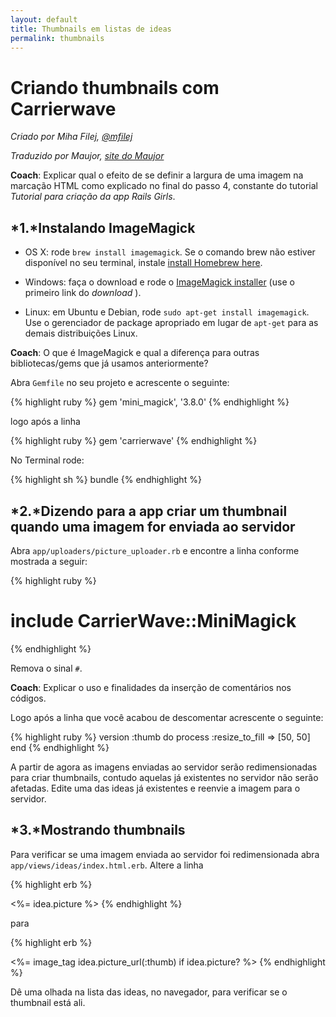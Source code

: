 ```yaml
---
layout: default
title: Thumbnails em listas de ideas
permalink: thumbnails
---
```


# Criando thumbnails com Carrierwave

*Criado por Miha Filej, [@mfilej](https://twitter.com/mfilej)*

*Traduzido por Maujor, [site do Maujor](http://www.maujor.com)*

__Coach__: Explicar qual o efeito de se definir a largura de uma imagem na marcação HTML como explicado no final do passo 4, constante do tutorial *Tutorial para criação da app Rails Girls*.

## *1.*Instalando ImageMagick

* OS X: rode `brew install imagemagick`. Se o comando brew não estiver disponível no seu terminal, instale [install Homebrew here][in-homebrew].
* Windows: faça o download e rode o [ImageMagick installer][im-win] (use o primeiro link do  *download* ).
* Linux: em Ubuntu e Debian, rode `sudo apt-get install imagemagick`. Use o gerenciador de package apropriado em lugar de `apt-get` para as demais distribuições Linux.

  [im-win]: http://www.imagemagick.org/script/binary-releases.php?ImageMagick=vkv0r0at8sjl5qo91788rtuvs3#windows
  [in-homebrew]: http://mxcl.github.io/homebrew/

__Coach__: O que é ImageMagick e qual a diferença para outras bibliotecas/gems que já usamos anteriormente?

Abra `Gemfile` no seu projeto e acrescente o seguinte:

{% highlight ruby %}
gem 'mini_magick', '3.8.0'
{% endhighlight %}

logo após a linha

{% highlight ruby %}
gem 'carrierwave'
{% endhighlight %}

No Terminal rode:

{% highlight sh %}
bundle
{% endhighlight %}

## *2.*Dizendo para a app criar um thumbnail quando uma imagem for enviada ao servidor

Abra `app/uploaders/picture_uploader.rb` e encontre a linha conforme mostrada a seguir:

{% highlight ruby %}
  # include CarrierWave::MiniMagick
{% endhighlight %}

Remova o sinal `#`.

__Coach__: Explicar o uso e finalidades da inserção de comentários nos códigos.

Logo após a linha que você acabou de descomentar acrescente o seguinte:

{% highlight ruby %}
version :thumb do
  process :resize_to_fill => [50, 50]
end
{% endhighlight %}

A partir de agora as imagens enviadas ao servidor serão redimensionadas para criar thumbnails, contudo aquelas já existentes no servidor não serão afetadas. Edite uma das ideas já existentes e reenvie a imagem para o servidor.

## *3.*Mostrando thumbnails

Para verificar se uma imagem enviada ao servidor foi redimensionada abra
`app/views/ideas/index.html.erb`. Altere a linha

{% highlight erb %}
<td><%= idea.picture %></td>
{% endhighlight %}

para

{% highlight erb %}
<td><%= image_tag idea.picture_url(:thumb) if idea.picture? %></td>
{% endhighlight %}

Dê uma olhada na lista das ideas, no navegador, para verificar se o thumbnail está ali.



